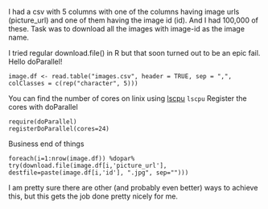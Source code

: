 I had a csv with 5 columns with one of the columns having image urls (picture_url) and one of them having the image id (id).
And I had 100,000 of these.
Task was to download all the images with image-id as the image name.

I tried regular download.file() in R but that soon turned out to be an epic fail.
Hello doParallel!
```
image.df <- read.table("images.csv", header = TRUE, sep = ",", colClasses = c(rep("character", 5)))
```

You can find the number of cores on linix using [lscpu](http://manpages.ubuntu.com/manpages/saucy/man1/lscpu.1.html) ```lscpu```
Register the cores with doParallel
```
require(doParallel)
registerDoParallel(cores=24)
```

Business end of things
```
foreach(i=1:nrow(image.df)) %dopar% try(download.file(image.df[i,'picture_url'], destfile=paste(image.df[i,'id'], ".jpg", sep="")))
```

I am pretty sure there are other (and probably even better) ways to achieve this, but this gets the job done pretty nicely for me.
